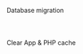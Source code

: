 Database migration

```php artisan migrate
```
```php artisan db:seed
```
```php artisan migrate:refresh --seed #re-run all migrations with seeds
```

Clear App & PHP cache

```composer run-script clear; sudo service php7.0-fpm restart;
```

```gulp --gulpfile vendor/ohiocms/core/gulpfile.js
```

```gulp watch --gulpfile vendor/ohiocms/core/gulpfile.js
```
